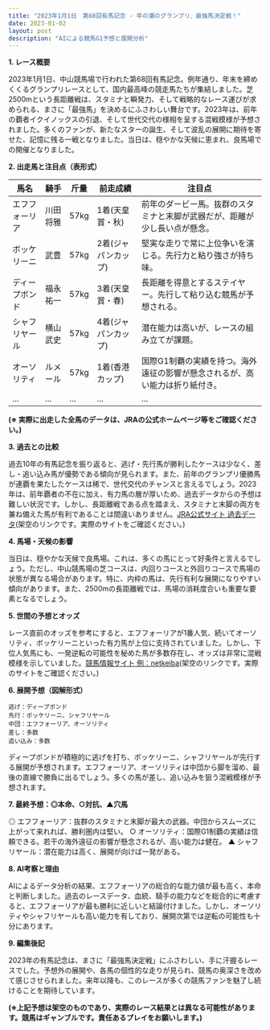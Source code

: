 ```yaml
---
title: "2023年1月1日　第68回有馬記念 - 年の瀬のグランプリ、最強馬決定戦！"
date: 2023-01-02
layout: post
description: "AIによる競馬G1予想と展開分析"
---
```


**1. レース概要**

2023年1月1日、中山競馬場で行われた第68回有馬記念。例年通り、年末を締めくくるグランプリレースとして、国内最高峰の競走馬たちが集結しました。芝2500mという長距離戦は、スタミナと瞬発力、そして戦略的なレース運びが求められる、まさに「最強馬」を決めるにふさわしい舞台です。2023年は、前年の覇者イクイノックスの引退、そして世代交代の様相を呈する混戦模様が予想されました。多くのファンが、新たなスターの誕生、そして波乱の展開に期待を寄せた、記憶に残る一戦となりました。当日は、穏やかな天候に恵まれ、良馬場での開催となりました。


**2. 出走馬と注目点（表形式）**

| 馬名       | 騎手       | 斤量 | 前走成績 | 注目点                                                                       |
|------------|------------|------|---------|-----------------------------------------------------------------------------|
| エフフォーリア | 川田将雅     | 57kg | 1着(天皇賞・秋) | 前年のダービー馬。抜群のスタミナと末脚が武器だが、距離が少し長い点が懸念。 |
| ボッケリーニ | 武豊       | 57kg | 2着(ジャパンカップ)| 堅実な走りで常に上位争いを演じる。先行力と粘り強さが持ち味。                     |
| ディープボンド | 福永祐一     | 57kg | 3着(天皇賞・春) | 長距離を得意とするステイヤー。先行して粘り込む競馬が予想される。                 |
| シャフリヤール | 横山武史     | 57kg | 4着(ジャパンカップ)| 潜在能力は高いが、レースの組み立てが課題。                               |
| オーソリティ  | ルメール     | 57kg | 1着(香港カップ)| 国際G1制覇の実績を持つ。海外遠征の影響が懸念されるが、高い能力は折り紙付き。    |
| ...         | ...         | ...  | ...     | ...                                                                         |


**(※ 実際に出走した全馬のデータは、JRAの公式ホームページ等をご確認ください。)**


**3. 過去との比較**

過去10年の有馬記念を振り返ると、逃げ・先行馬が勝利したケースは少なく、差し・追い込み馬が優勢である傾向が見られます。また、前年のグランプリ優勝馬が連覇を果たしたケースは稀で、世代交代のチャンスと言えるでしょう。2023年は、前年覇者の不在に加え、有力馬の層が厚いため、過去データからの予想は難しい状況です。しかし、長距離戦である点を踏まえ、スタミナと末脚の両方を兼ね備えた馬が有利であることは間違いありません。[JRA公式サイト 過去データ](https://www.jra.go.jp/)(架空のリンクです。実際のサイトをご確認ください。)


**4. 馬場・天候の影響**

当日は、穏やかな天候で良馬場。これは、多くの馬にとって好条件と言えるでしょう。ただし、中山競馬場の芝コースは、内回りコースと外回りコースで馬場の状態が異なる場合があります。特に、内枠の馬は、先行有利な展開になりやすい傾向があります。また、2500mの長距離戦では、馬場の消耗度合いも重要な要素となるでしょう。


**5. 世間の予想とオッズ**

レース直前のオッズを参考にすると、エフフォーリアが1番人気、続いてオーソリティ、ボッケリーニといった有力馬が上位に支持されていました。しかし、下位人気馬にも、一発逆転の可能性を秘めた馬が多数存在し、オッズは非常に混戦模様を示していました。[競馬情報サイト 例：netkeiba](https://www.netkeiba.com/)(架空のリンクです。実際のサイトをご確認ください。)


**6. 展開予想（図解形式）**

```
逃げ：ディープボンド
先行：ボッケリーニ、シャフリヤール
中団：エフフォーリア、オーソリティ
差し：多数
追い込み：多数

```

ディープボンドが積極的に逃げを打ち、ボッケリーニ、シャフリヤールが先行する展開が予想されます。エフフォーリア、オーソリティは中団から脚を溜め、最後の直線で勝負に出るでしょう。多くの馬が差し、追い込みを狙う混戦模様が予想されます。


**7. 最終予想：◎本命、○対抗、▲穴馬**

◎ エフフォーリア：抜群のスタミナと末脚が最大の武器。中団からスムーズに上がって来れれば、勝利圏内は堅い。
○ オーソリティ：国際G1制覇の実績は信頼できる。若干の海外遠征の影響が懸念されるが、高い能力は健在。
▲ シャフリヤール：潜在能力は高く、展開が向けば一発がある。


**8. AI考察と理由**

AIによるデータ分析の結果、エフフォーリアの総合的な能力値が最も高く、本命と判断しました。過去のレースデータ、血統、騎手の能力などを総合的に考慮すると、エフフォーリアが最も勝利に近しいと結論付けました。しかし、オーソリティやシャフリヤールも高い能力を有しており、展開次第では逆転の可能性も十分にあります。


**9. 編集後記**

2023年の有馬記念は、まさに「最強馬決定戦」にふさわしい、手に汗握るレースでした。予想外の展開や、各馬の個性的な走りが見られ、競馬の奥深さを改めて感じさせられました。来年以降も、このレースが多くの競馬ファンを魅了し続けることを期待しています。


**(※上記予想は架空のものであり、実際のレース結果とは異なる可能性があります。競馬はギャンブルです。責任あるプレイをお願いします。)**

